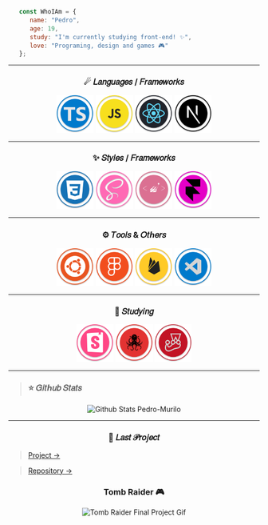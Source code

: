 ```jsx
   const WhoIAm = {
      name: "Pedro",
      age: 19,
      study: "I'm currently studying front-end! ✨",
      love: "Programing, design and games 🎮"
   };
```

---
<h3 align="center">☄ 𝐿𝑎𝑛𝑔𝑢𝑎𝑔𝑒𝑠 / 𝐹𝑟𝑎𝑚𝑒𝑤𝑜𝑟𝑘𝑠</h3>

<p align="center">

  <img width="75px"  alt="Typescript" src="https://github.com/Pedro-Murilo/Pedro-Murilo/blob/main/.github/typescript-icon.svg" />

  <img width="75px" alt="JavaScript" src="https://github.com/Pedro-Murilo/Pedro-Murilo/blob/main/.github/js-icon.svg"/>

  <img width="75px" alt="React JS" src="https://github.com/Pedro-Murilo/Pedro-Murilo/blob/main/.github/react-icon.svg" />

  <img width="75px" alt="Next JS" src="https://github.com/Pedro-Murilo/Pedro-Murilo/blob/main/.github/nextjs-icon.svg"/>

</p>

---
<h3 align="center">✨ 𝑆𝑡𝑦𝑙𝑒𝑠 / 𝐹𝑟𝑎𝑚𝑒𝑤𝑜𝑟𝑘𝑠</h3>

<p align="center">

  <img width="75px" alt="CSS3" src="https://github.com/Pedro-Murilo/Pedro-Murilo/blob/main/.github/css-icon.svg" />

  <img width="75px" alt="SASS" src="https://github.com/Pedro-Murilo/Pedro-Murilo/blob/main/.github/sass-icon.svg"/>

  <img width="75px" alt="Styled Components" src="https://github.com/Pedro-Murilo/Pedro-Murilo/blob/main/.github/styled-components-icon.svg" />

  <img width="75px" alt="Framer Motion" src="https://github.com/Pedro-Murilo/Pedro-Murilo/blob/main/.github/framer-motion-icon.svg"/>

</p>


---
<h3 align="center">⚙ 𝑇𝑜𝑜𝑙𝑠 & 𝑂𝑡ℎ𝑒𝑟𝑠</h3>

<p align="center">

  <img width="75px" alt="Ubuntu" src="https://github.com/Pedro-Murilo/Pedro-Murilo/blob/main/.github/ubuntu-icon.svg" />

  <img width="75px"  alt="Figma" src="https://github.com/Pedro-Murilo/Pedro-Murilo/blob/main/.github/figma-icon.svg"/>

  <img width="75px" alt="Firebase" src="https://github.com/Pedro-Murilo/Pedro-Murilo/blob/main/.github/firebase-icon.svg"/>

  <img width="75px" alt="Visual Studio Code" src="https://github.com/Pedro-Murilo/Pedro-Murilo/blob/main/.github/vscode-icon.svg"/>

</p>

---
<h3 align="center">📒 𝑆𝑡𝑢𝑑𝑦𝑖𝑛𝑔</h3>

<p align="center">

  <img width="75px" alt="Storybook" src="https://github.com/Pedro-Murilo/Pedro-Murilo/blob/main/.github/storybook-icon.svg"/>

  <img width="75px"  alt="Testing Library" src="https://github.com/Pedro-Murilo/Pedro-Murilo/blob/main/.github/testing-library-icon.svg" />

  <img width="75px"  alt="Jest" src="https://github.com/Pedro-Murilo/Pedro-Murilo/blob/main/.github/jest-icon.svg" />

</p>

---
>### ⭐ 𝐺𝑖𝑡ℎ𝑢𝑏 𝑆𝑡𝑎𝑡𝑠

<p align="center">
<img align="center" src="https://github-readme-stats.vercel.app/api?username=Pedro-Murilo&count_private=true&bg_color=f0dec7&text_color=000&title_color=e80000&hide_border=true&line_height=24&show_icons=true&icon_color=FF0000&custom_title=Stats&hide=issues&card_height=300" alt="Github Stats Pedro-Murilo" />
</p>

---
<h3 align="center">🌟 𝐿𝑎𝑠𝑡 𝒫𝑟𝑜𝑗𝑒𝑐𝑡</h3>

> [Project →](https://tomb-raider-pedro.netlify.app/)

> [Repository →](https://github.com/Pedro-Murilo/tomb-raider)

<h3 align="center">Tomb Raider 🎮</h3>

<p align="center">
  <img src="https://github.com/Pedro-Murilo/tomb-raider/blob/main/.github/tomb-raider-vid.gif" alt="Tomb Raider Final Project Gif"/>
</p>


 

